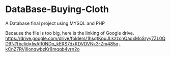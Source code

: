 # DataBase-Buying-Cloth
A Database final project using MYSQL and PHP

Because the file is too big, here is the linking of Google drive.
https://drive.google.com/drive/folders/1hsgtKpuJLkzzcnQadxMoSryy7ZL0QD9N?fbclid=IwAR0NDp_kERS7dxKDVDVNk3-Zm485q-kCnZ7RVjIlonqwbzKr6mqqb4vrn2o
